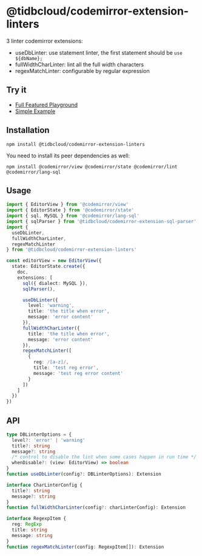 # @tidbcloud/codemirror-extension-linters

3 linter codemirror extensions:

- useDbLinter: use statement linter, the first statement should be `use ${dbName};`
- fullWidthCharLinter: lint all the full width characters
- regexMatchLinter: configurable by regular expression

## Try it

- [Full Featured Playground](https://tisqleditor-playground.netlify.app/)
- [Simple Example](https://tisqleditor-playground.netlify.app/?example=use-db-linter&with_select)

## Installation

```shell
npm install @tidbcloud/codemirror-extension-linters
```

You need to install its peer dependencies as well:

```shell
npm install @codemirror/view @codemirror/state @codemirror/lint @codemirror/lang-sql
```

## Usage

```ts
import { EditorView } from '@codemirror/view'
import { EditorState } from '@codemirror/state'
import { sql, MySQL } from '@codemirror/lang-sql'
import { sqlParser } from '@tidbcloud/codemirror-extension-sql-parser'
import {
  useDbLinter,
  fullWidthCharLinter,
  regexMatchLinter
} from '@tidbcloud/codemirror-extension-linters'

const editorView = new EditorView({
  state: EditorState.create({
    doc,
    extensions: [
      sql({ dialect: MySQL }),
      sqlParser(),

      useDbLinter({
        level: 'warning',
        title: 'the title when error',
        message: 'error content'
      }),
      fullWidthCharLinter({
        title: 'the title when error',
        message: 'error content'
      }),
      regexMatchLinter([
        {
          reg: /[a-z]/,
          title: 'test reg error',
          message: 'test reg error content'
        }
      ])
    ]
  })
})
```

## API

```ts
type DBLinterOptions = {
  level?: 'error' | 'warning'
  title?: string
  message?: string
  /* control to disable the lint when some cases happen in run time */
  whenDisable?: (view: EditorView) => boolean
}
function useDbLinter(config?: DBLinterOptions): Extension

interface CharLinterConfig {
  title?: string
  message?: string
}
function fullWidthCharLinter(config?: charLinterConfig): Extension

interface RegexpItem {
  reg: RegExp
  title: string
  message: string
}
function regexMatchLinter(config: RegexpItem[]): Extension
```
